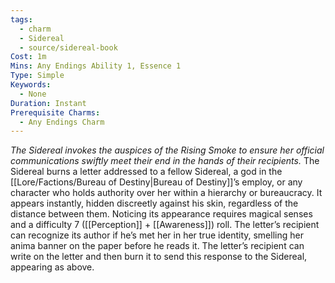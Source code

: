 ```yaml
---
tags:
  - charm
  - Sidereal
  - source/sidereal-book
Cost: 1m
Mins: Any Endings Ability 1, Essence 1
Type: Simple
Keywords:
  - None
Duration: Instant
Prerequisite Charms:
  - Any Endings Charm
---
```

*The Sidereal invokes the auspices of the Rising Smoke to ensure her official communications swiftly meet their end in the hands of their recipients.*
The Sidereal burns a letter addressed to a fellow Sidereal, a god in the [[Lore/Factions/Bureau of Destiny|Bureau of Destiny]]’s employ, or any character who holds authority over her within a hierarchy or bureaucracy. It appears instantly, hidden discreetly against his skin, regardless of the distance between them. Noticing its appearance requires magical senses and a difficulty 7 ([[Perception]] + [[Awareness]]) roll. The letter’s recipient can recognize its author if he’s met her in her true identity, smelling her anima banner on the paper before he reads it. The letter’s recipient can write on the letter and then burn it to send this response to the Sidereal, appearing as above.